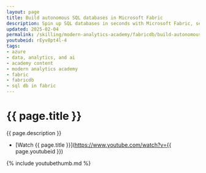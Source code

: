 ```yaml
---
layout: page
title: Build autonomous SQL databases in Microsoft Fabric
description: Spin up SQL databases in seconds with Microsoft Fabric, seamlessly integrating your operational and analytical data across multiple clouds. Use AI to scale, tune, and secure databases, so you can focus on building powerful, data-rich applications without the manual management overhead.
updated: 2025-02-04
permalink: /skilling/modern-analytics-academy/fabricdb/build-autonomous-sql-db
youtubeid: rEyv8pt4l-4
tags: 
- azure
- data, analytics, and ai
- academy content
- modern analytics academy
- fabric
- fabricdb
- sql db in fabric
---
```


# {{ page.title }}

{{ page.description }}

* [Watch {{ page.title }}](https://www.youtube.com/watch?v={{ page.youtubeid }})

{% include youtubethumb.md %}
